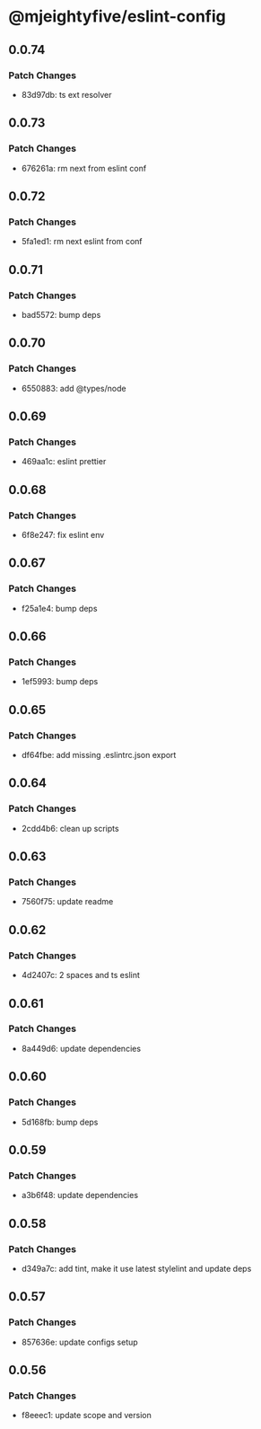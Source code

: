 # @mjeightyfive/eslint-config

## 0.0.74

### Patch Changes

- 83d97db: ts ext resolver

## 0.0.73

### Patch Changes

- 676261a: rm next from eslint conf

## 0.0.72

### Patch Changes

- 5fa1ed1: rm next eslint from conf

## 0.0.71

### Patch Changes

- bad5572: bump deps

## 0.0.70

### Patch Changes

- 6550883: add @types/node

## 0.0.69

### Patch Changes

- 469aa1c: eslint prettier

## 0.0.68

### Patch Changes

- 6f8e247: fix eslint env

## 0.0.67

### Patch Changes

- f25a1e4: bump deps

## 0.0.66

### Patch Changes

- 1ef5993: bump deps

## 0.0.65

### Patch Changes

- df64fbe: add missing .eslintrc.json export

## 0.0.64

### Patch Changes

- 2cdd4b6: clean up scripts

## 0.0.63

### Patch Changes

- 7560f75: update readme

## 0.0.62

### Patch Changes

- 4d2407c: 2 spaces and ts eslint

## 0.0.61

### Patch Changes

- 8a449d6: update dependencies

## 0.0.60

### Patch Changes

- 5d168fb: bump deps

## 0.0.59

### Patch Changes

- a3b6f48: update dependencies

## 0.0.58

### Patch Changes

- d349a7c: add tint, make it use latest stylelint and update deps

## 0.0.57

### Patch Changes

- 857636e: update configs setup

## 0.0.56

### Patch Changes

- f8eeec1: update scope and version
